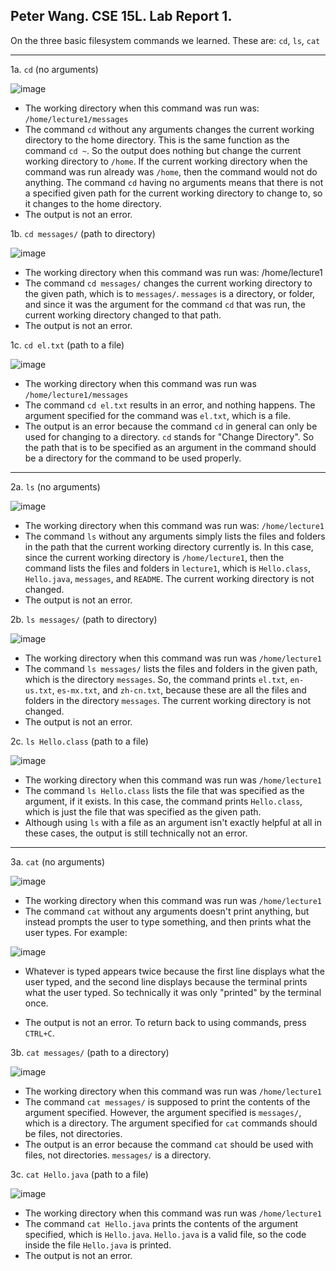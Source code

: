 Peter Wang. CSE 15L. Lab Report 1.
---

On the three basic filesystem commands we learned. These are: ```cd```, ```ls```, ```cat```

---

1a. ```cd``` (no arguments)

![image](https://github.com/petruswagnavian/cse15l-lab-reports/assets/141669683/c8158b8c-6435-4349-ba9f-ff113661e761)
- The working directory when this command was run was: ```/home/lecture1/messages```
- The command ```cd``` without any arguments changes the current working directory to the home directory. This is the same function as the command ```cd ~```. So the output does nothing but change the current working directory to ```/home```. If the current working directory when the command was run already was ```/home```, then the command would not do anything. The command ```cd``` having no arguments means that there is not a specified given path for the current working directory to change to, so it changes to the home directory.
- The output is not an error.

1b. ```cd messages/``` (path to directory)

![image](https://github.com/petruswagnavian/cse15l-lab-reports/assets/141669683/e6dad26e-b987-4683-b042-28b5e9dbaefe)
- The working directory when this command was run was: /home/lecture1
- The command ```cd messages/``` changes the current working directory to the given path, which is to ```messages/```. ```messages``` is a directory, or folder, and since it was the argument for the command ```cd``` that was run, the current working directory changed to that path.
- The output is not an error.

1c. ```cd el.txt``` (path to a file)

![image](https://github.com/petruswagnavian/cse15l-lab-reports/assets/141669683/d8dfe400-c856-4875-8b66-9e0391fd8bd6)
- The working directory when this command was run was ```/home/lecture1/messages```
- The command ```cd el.txt``` results in an error, and nothing happens. The argument specified for the command was ```el.txt```, which is a file.
- The output is an error because the command ```cd``` in general can only be used for changing to a directory. ```cd``` stands for "Change Directory". So the path that is to be specified as an argument in the command should be a directory for the command to be used properly.

---

2a. ```ls``` (no arguments)

![image](https://github.com/petruswagnavian/cse15l-lab-reports/assets/141669683/ecfa934d-cb72-47e2-8edd-401fa76ce3bc)
- The working directory when this command was run was: ```/home/lecture1```
- The command ```ls``` without any arguments simply lists the files and folders in the path that the current working directory currently is. In this case, since the current working directory is ```/home/lecture1```, then the command lists the files and folders in ```lecture1```, which is ```Hello.class```, ```Hello.java```, ```messages```, and ```README```. The current working directory is not changed.
- The output is not an error.

2b. ```ls messages/``` (path to directory)

![image](https://github.com/petruswagnavian/cse15l-lab-reports/assets/141669683/5199b5ef-a9d9-4313-b68f-6a6729e1b834)
- The working directory when this command was run was ```/home/lecture1```
- The command ```ls messages/``` lists the files and folders in the given path, which is the directory ```messages```. So, the command prints ```el.txt```, ```en-us.txt```, ```es-mx.txt```, and ```zh-cn.txt```, because these are all the files and folders in the directory ```messages```. The current working directory is not changed.
- The output is not an error.

2c. ```ls Hello.class``` (path to a file)

![image](https://github.com/petruswagnavian/cse15l-lab-reports/assets/141669683/eeb04a2c-eb4a-4c85-8ac9-fd25c2570528)
- The working directory when this command was run was ```/home/lecture1```
- The command ```ls Hello.class``` lists the file that was specified as the argument, if it exists. In this case, the command prints ```Hello.class```, which is just the file that was specified as the given path.
- Although using ```ls``` with a file as an argument isn't exactly helpful at all in these cases, the output is still technically not an error.

---

3a. ```cat``` (no arguments)

![image](https://github.com/petruswagnavian/cse15l-lab-reports/assets/141669683/e01996fb-4df3-4249-8b75-44460d4c6177)
- The working directory when this command was run was ```/home/lecture1```
- The command ```cat``` without any arguments doesn't print anything, but instead prompts the user to type something, and then prints what the user types. For example:

![image](https://github.com/petruswagnavian/cse15l-lab-reports/assets/141669683/5d87d591-8e04-4dee-88e2-7d9c7422bd50)
- Whatever is typed appears twice because the first line displays what the user typed, and the second line displays because the terminal prints what the user typed. So technically it was only "printed" by the terminal once.

- The output is not an error. To return back to using commands, press ```CTRL+C```.

3b. ```cat messages/``` (path to a directory)

![image](https://github.com/petruswagnavian/cse15l-lab-reports/assets/141669683/6b08b2a4-9fb7-41f7-9298-09ac89a39ba4)
- The working directory when this command was run was ```/home/lecture1```
- The command ```cat messages/``` is supposed to print the contents of the argument specified. However, the argument specified is ```messages/```, which is a directory. The argument specified for ```cat``` commands should be files, not directories.
- The output is an error because the command ```cat``` should be used with files, not directories. ```messages/``` is a directory.

3c. ```cat Hello.java``` (path to a file)

![image](https://github.com/petruswagnavian/cse15l-lab-reports/assets/141669683/c9ce1e7e-2dc9-46b6-88eb-ece5efa04523)
- The working directory when this command was run was ```/home/lecture1```
- The command ```cat Hello.java``` prints the contents of the argument specified, which is ```Hello.java```. ```Hello.java``` is a valid file, so the code inside the file ```Hello.java``` is printed.
- The output is not an error.


